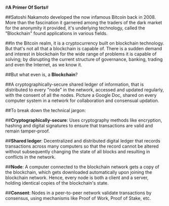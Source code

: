 #**A Primer Of Sorts**#

##Satoshi Nakamoto developed the now infamous Bitcoin back in 2008. More than the fascination it garnered among the traders of the dark market for the anonymity it provided, it's underlying technology, called the "Blockchain" found applications in various fields.

##In the Bitcoin realm, it is a cryptocurrency built on blockchain technology. But that's not all that a blockchain is capable of. There is a sudden demand and interest in blockchain for the wide range of problems it is capable of solving; by disrupting the current structure of governance, banking, trading and even the Internet, as we know it.

##But what even is, a **Blockchain**?

##A cryptographically-secure shared ledger of information, that is distributed to every "node" in the network, accessed and updated regularly, with the consent of all the nodes. Picture a Google Doc, shared on every computer system in a network for collaboration and consensual updation.

##To break down the technical jargon:

##**Cryptographically-secure**: Uses cryptography methods like encryption, hashing and digital signatures to ensure that transactions are valid and remain tamper-proof.

##**Shared ledger**: Decentralized and distributed digital ledger that records transactions across many computers so that the record cannot be altered without subsequently changing the state of all blocks and resulting in conflicts in the network.

##**Node**: A computer connected to the blockchain network gets a copy of the blockchain, which gets downloaded automatically upon joining the blockchain network. Hence, every node is both a client and a server, holding identical copies of the blockchain's state.

##**Consent**: Nodes in a peer-to-peer network validate transactions by consensus, using mechanisms like Proof of Work, Proof of Stake, etc.

